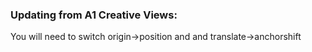 ### Updating from A1 Creative Views:
You will need to switch origin->position and and translate->anchorshift
